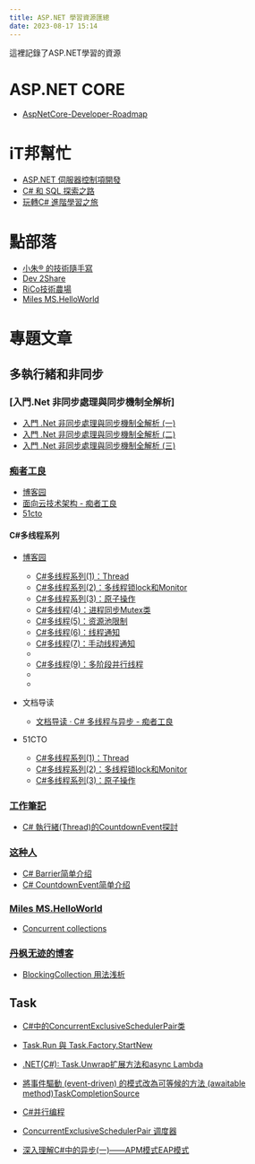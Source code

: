 ```yaml
---
title: ASP.NET 學習資源匯總
date: 2023-08-17 15:14
---
```


這裡記錄了ASP.NET學習的資源

# ASP.NET CORE
- [AspNetCore-Developer-Roadmap](https://github.com/MoienTajik/AspNetCore-Developer-Roadmap/blob/master/ReadMe.zh-Hant.md)

# iT邦幫忙

- [ASP.NET 伺服器控制項開發](https://ithelp.ithome.com.tw/users/20007956/ironman/49)
- [C# 和 SQL 探索之路](https://ithelp.ithome.com.tw/users/20152154/ironman/5565)
- [玩轉C# 進階學習之旅](https://ithelp.ithome.com.tw/users/20121553/ironman/5282)

# 點部落

- [小朱® 的技術隨手寫](https://dotblogs.com.tw/regionbbs)
- [Dev 2Share](https://dotblogs.com.tw/johnny)
- [RiCo技術農場](https://dotblogs.com.tw/ricochen)
- [Miles MS.HelloWorld](https://dotblogs.com.tw/mileslin)

# 專題文章

## 多執行緒和非同步

### [入門.Net 非同步處理與同步機制全解析]
- [入門 .Net 非同步處理與同步機制全解析 (一)](https://dotblogs.com.tw/johnny/2010/12/18/20225)
- [入門 .Net 非同步處理與同步機制全解析 (二)](https://dotblogs.com.tw/johnny/2014/04/02/144594)
- [入門 .Net 非同步處理與同步機制全解析 (三)](https://dotblogs.com.tw/johnny/2014/11/04/147188)

### [痴者工良](https://www.cnblogs.com/whuanle/)
- [博客园](https://www.cnblogs.com/whuanle/)
- [面向云技术架构 - 痴者工良](https://www.whuanle.cn)
- [51cto](https://blog.51cto.com/u_10006690/p_8)

#### C#多线程系列

- [博客园](https://www.cnblogs.com/whuanle/category/1756558.html) 

    - [C#多线程系列(1)：Thread](https://www.cnblogs.com/whuanle/p/12708824.html)
    - [C#多线程系列(2)：多线程锁lock和Monitor](https://www.cnblogs.com/whuanle/p/12722853.html)
    - [C#多线程系列(3)：原子操作](https://www.cnblogs.com/whuanle/p/12724371.html)
    - [C#多线程(4)：进程同步Mutex类](https://www.cnblogs.com/whuanle/p/12726724.html)
    - [C#多线程(5)：资源池限制](https://www.cnblogs.com/whuanle/p/12728416.html)
    - [C#多线程(6)：线程通知](https://www.cnblogs.com/whuanle/p/12730169.html)
    - [C#多线程(7)：手动线程通知](https://www.cnblogs.com/whuanle/p/12731803.html)
    - []()
    - [C#多线程(9)：多阶段并行线程](https://www.cnblogs.com/whuanle/p/12771578.html)
    - []()
    - []()

- 文档导读
    - [文档导读 · C# 多线程与异步 - 痴者工良](https://threads.whuanle.cn/)


- 51CTO
    - [C#多线程系列(1)：Thread](https://blog.51cto.com/u_10006690/2726892)
    - [C#多线程系列(2)：多线程锁lock和Monitor](https://blog.51cto.com/u_10006690/2726890)
    - [C#多线程系列(3)：原子操作](https://blog.51cto.com/u_10006690/2726888)



### [工作筆記](http://noteofisabella.blogspot.com/)
- [C# 執行緒(Thread)的CountdownEvent探討](http://noteofisabella.blogspot.com/2019/03/c-threadcountdownevent.html)

### [这种人](https://www.cnblogs.com/zzr-stdio/) 
- [C# Barrier简单介绍](https://www.cnblogs.com/zzr-stdio/p/13820953.html)
- [C# CountdownEvent简单介绍](https://www.cnblogs.com/zzr-stdio/p/13820686.html)

### [Miles MS.HelloWorld](https://dotblogs.com.tw/mileslin)
- [Concurrent collections](https://dotblogs.com.tw/mileslin/2016/03/13/150234)

### [丹枫无迹的博客](https://www.cnblogs.com/gl1573/)
- [BlockingCollection 用法浅析](https://www.cnblogs.com/gl1573/p/14595985.html)

## Task

- [C#中的ConcurrentExclusiveSchedulerPair类](https://zhuanlan.zhihu.com/p/654373681)

- [Task.Run 與 Task.Factory.StartNew](https://marcus116.blogspot.com/2019/02/net-taskrun-taskfactorystartnew.html)

- [.NET(C#): Task.Unwrap扩展方法和async Lambda](https://www.cnblogs.com/Leo_wl/archive/2012/09/21/2696342.html)

- [將事件驅動 (event-driven) 的模式改為可等候的方法 (awaitable method)TaskCompletionSource](https://dotblogs.com.tw/renewalwu/2014/07/27/eventdriven2awaitablemethod)

- [C#并行编程](https://www.cnblogs.com/BigBrotherStone/p/12237433.html)

- [ConcurrentExclusiveSchedulerPair 调度器](https://www.cnblogs.com/BigBrotherStone/p/12249615.html)

- [深入理解C#中的异步(一)——APM模式EAP模式](https://www.cnblogs.com/JerryMouseLi/p/14100496.html)

